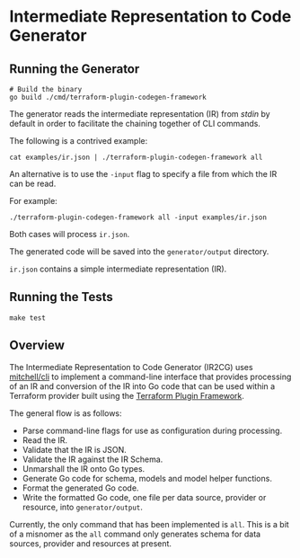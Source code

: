 # Intermediate Representation to Code Generator

## Running the Generator

```shell
# Build the binary
go build ./cmd/terraform-plugin-codegen-framework
```

The generator reads the intermediate representation (IR) from _stdin_ by default in order to 
facilitate the chaining together of CLI commands.

The following is a contrived example:

```shell
cat examples/ir.json | ./terraform-plugin-codegen-framework all
```

An alternative is to use the `-input` flag to specify a file from which the IR can be read.

For example:

```shell
./terraform-plugin-codegen-framework all -input examples/ir.json
```

Both cases will process `ir.json`.

The generated code will be saved into the `generator/output` directory.

`ir.json` contains a simple intermediate representation (IR).

## Running the Tests

```shell
make test
```

## Overview

The Intermediate Representation to Code Generator (IR2CG) uses 
[mitchell/cli](https://github.com/mitchellh/cli) to implement a command-line interface that
provides processing of an IR and conversion of the IR into Go code that can be used within
a Terraform provider built using the 
[Terraform Plugin Framework](https://developer.hashicorp.com/terraform/plugin/framework). 

The general flow is as follows:

* Parse command-line flags for use as configuration during processing.
* Read the IR.
* Validate that the IR is JSON.
* Validate the IR against the IR Schema.
* Unmarshall the IR onto Go types.
* Generate Go code for schema, models and model helper functions.
* Format the generated Go code.
* Write the formatted Go code, one file per data source, provider or resource, into
  `generator/output`.

Currently, the only command that has been implemented is `all`. This is a bit of a misnomer 
as the `all` command only generates schema for data sources, provider and resources at 
present.
